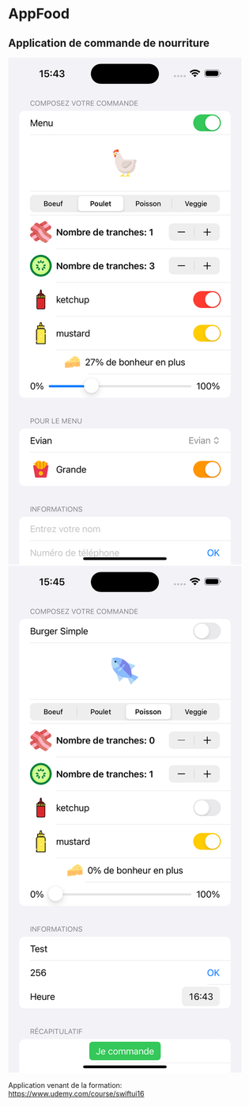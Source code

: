 # AppFood
## Application de commande de nourriture
![](https://github.com/MathieuDurand28/AppFood/blob/main/images/appFood1.png)
![](https://github.com/MathieuDurand28/AppFood/blob/main/images/appFood2.png)


Application venant de la formation: https://www.udemy.com/course/swiftui16
